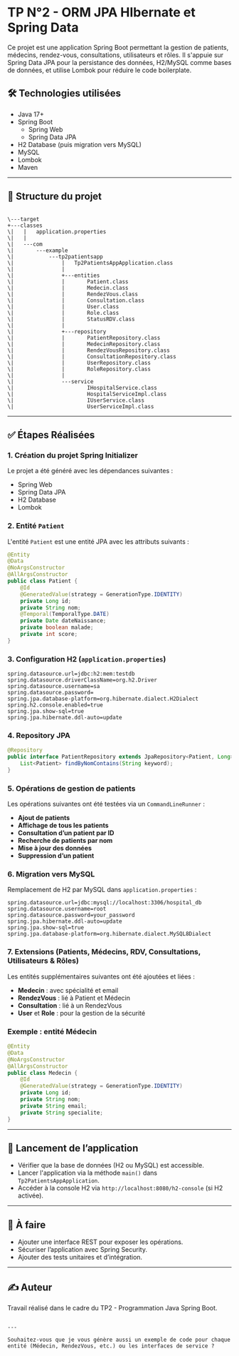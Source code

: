 
# TP N°2 - ORM JPA HIbernate et Spring Data

Ce projet est une application Spring Boot permettant la gestion de patients, médecins, rendez-vous, consultations, utilisateurs et rôles. Il s'appuie sur Spring Data JPA pour la persistance des données, H2/MySQL comme bases de données, et utilise Lombok pour réduire le code boilerplate.

## 🛠 Technologies utilisées

- Java 17+
- Spring Boot
  - Spring Web
  - Spring Data JPA
- H2 Database (puis migration vers MySQL)
- MySQL
- Lombok
- Maven

---

## 📁 Structure du projet

```

\---target
+---classes
\|   |   application.properties
\|   |
\|   ---com
\|       ---example
\|           ---tp2patientsapp
\|               |   Tp2PatientsAppApplication.class
\|               |
\|               +---entities
\|               |       Patient.class
\|               |       Medecin.class
\|               |       RendezVous.class
\|               |       Consultation.class
\|               |       User.class
\|               |       Role.class
\|               |       StatusRDV.class
\|               |
\|               +---repository
\|               |       PatientRepository.class
\|               |       MedecinRepository.class
\|               |       RendezVousRepository.class
\|               |       ConsultationRepository.class
\|               |       UserRepository.class
\|               |       RoleRepository.class
\|               |
\|               ---service
\|                       IHospitalService.class
\|                       HospitalServiceImpl.class
\|                       IUserService.class
\|                       UserServiceImpl.class

````

---

## ✅ Étapes Réalisées

### 1. Création du projet Spring Initializer

Le projet a été généré avec les dépendances suivantes :
- Spring Web
- Spring Data JPA
- H2 Database
- Lombok

### 2. Entité `Patient`

L'entité `Patient` est une entité JPA avec les attributs suivants :

```java
@Entity
@Data
@NoArgsConstructor
@AllArgsConstructor
public class Patient {
    @Id
    @GeneratedValue(strategy = GenerationType.IDENTITY)
    private Long id;
    private String nom;
    @Temporal(TemporalType.DATE)
    private Date dateNaissance;
    private boolean malade;
    private int score;
}
````

### 3. Configuration H2 (`application.properties`)

```properties
spring.datasource.url=jdbc:h2:mem:testdb
spring.datasource.driverClassName=org.h2.Driver
spring.datasource.username=sa
spring.datasource.password=
spring.jpa.database-platform=org.hibernate.dialect.H2Dialect
spring.h2.console.enabled=true
spring.jpa.show-sql=true
spring.jpa.hibernate.ddl-auto=update
```

### 4. Repository JPA

```java
@Repository
public interface PatientRepository extends JpaRepository<Patient, Long> {
    List<Patient> findByNomContains(String keyword);
}
```

### 5. Opérations de gestion de patients

Les opérations suivantes ont été testées via un `CommandLineRunner` :

* **Ajout de patients**
* **Affichage de tous les patients**
* **Consultation d’un patient par ID**
* **Recherche de patients par nom**
* **Mise à jour des données**
* **Suppression d’un patient**

### 6. Migration vers MySQL

Remplacement de H2 par MySQL dans `application.properties` :

```properties
spring.datasource.url=jdbc:mysql://localhost:3306/hospital_db
spring.datasource.username=root
spring.datasource.password=your_password
spring.jpa.hibernate.ddl-auto=update
spring.jpa.show-sql=true
spring.jpa.database-platform=org.hibernate.dialect.MySQL8Dialect
```

### 7. Extensions (Patients, Médecins, RDV, Consultations, Utilisateurs & Rôles)

Les entités supplémentaires suivantes ont été ajoutées et liées :

* **Medecin** : avec spécialité et email
* **RendezVous** : lié à Patient et Médecin
* **Consultation** : lié à un RendezVous
* **User** et **Role** : pour la gestion de la sécurité

### Exemple : entité Médecin

```java
@Entity
@Data
@NoArgsConstructor
@AllArgsConstructor
public class Medecin {
    @Id
    @GeneratedValue(strategy = GenerationType.IDENTITY)
    private Long id;
    private String nom;
    private String email;
    private String specialite;
}
```

---

## 📌 Lancement de l’application

* Vérifier que la base de données (H2 ou MySQL) est accessible.
* Lancer l'application via la méthode `main()` dans `Tp2PatientsAppApplication`.
* Accéder à la console H2 via `http://localhost:8080/h2-console` (si H2 activée).

---

## 🔁 À faire

* Ajouter une interface REST pour exposer les opérations.
* Sécuriser l’application avec Spring Security.
* Ajouter des tests unitaires et d’intégration.

---

## ✍️ Auteur

Travail réalisé dans le cadre du TP2 - Programmation Java Spring Boot.

```

---

Souhaitez-vous que je vous génère aussi un exemple de code pour chaque entité (Médecin, RendezVous, etc.) ou les interfaces de service ?
```
